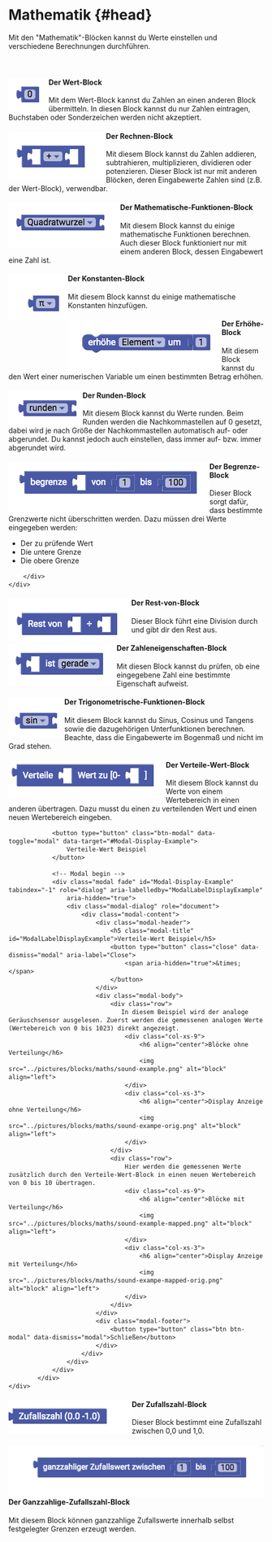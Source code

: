 # Mathematik {#head}

<div class="description">Mit den "Mathematik"-Blöcken kannst du Werte einstellen und verschiedene Berechnungen durchführen.</div>
<div class="line">
    <br>
    <br>
</div>

<div class="container">
    <div class="row">
        <div class="col-md">
            <img src="../pictures/blocks/maths/maths-0.png" alt="block" align="left"></div>
        <div class="col-md">
        <h4>Der Wert-Block</h4>
            Mit dem Wert-Block kannst du Zahlen an einen anderen Block übermitteln. In diesen Block kannst du nur Zahlen eintragen, Buchstaben oder Sonderzeichen werden nicht akzeptiert.
         </div>
    </div>
</div>

<div class="line"></div>

<div class="container">
    <div class="row">
        <div class="col-md">
            <img src="../pictures/blocks/maths/maths-1.png" alt="block" align="left"></div>
        <div class="col-md">
            <h4>Der Rechnen-Block</h4>
            Mit diesem Block kannst du Zahlen addieren, subtrahieren, multiplizieren, dividieren oder potenzieren. Dieser Block ist nur mit anderen Blöcken, deren Eingabewerte Zahlen sind (z.B. der Wert-Block), verwendbar.
        </div>
    </div>
</div>

<div class="line"></div>

<div class="container">
    <div class="row">
        <div class="col-md">
            <img src="../pictures/blocks/maths/maths-2.png" alt="block" align="left">
        </div>
        <div class="col-md">
            <h4>Der Mathematische-Funktionen-Block</h4>
            Mit diesem Block kannst du einige mathematische Funktionen berechnen. Auch dieser Block funktioniert nur mit einem anderen Block, dessen Eingabewert eine Zahl ist.
        </div>
    </div>
</div>

<div class="line"></div>

<div class="container">
    <div class="row">
        <div class="col-md">
            <img src="../pictures/blocks/maths/maths-3.png" alt="block" align="left">
        </div>
        <div class="col-md">
            <h4>Der Konstanten-Block</h4>
            Mit diesem Block kannst du einige mathematische Konstanten hinzufügen.
        </div>
    </div>
</div>

<div class="line"></div>

<div class="container">
    <div class="row">
        <div class="col-md">
            <img src="../pictures/blocks/maths/maths-4.png" alt="block" align="left">
        </div>
        <div class="col-md">
            <h4>Der Erhöhe-Block</h4>
            Mit diesem Block kannst du den Wert einer numerischen Variable um einen bestimmten Betrag erhöhen.
        </div>
    </div>
</div>

<div class="line"></div>

<div class="container">
    <div class="row">
        <div class="col-md">
            <img src="../pictures/blocks/maths/maths-5.png" alt="block" align="left">
        </div>
        <div class="col-md">
            <h4>Der Runden-Block</h4>
            Mit diesem Block kannst du Werte runden. Beim Runden werden die Nachkommastellen auf 0 gesetzt, dabei wird je nach Größe der Nachkommastellen automatisch auf- oder abgerundet. Du kannst jedoch auch einstellen, dass immer auf- bzw. immer abgerundet wird.
        </div>
    </div>
</div>

<div class="line"></div>

<div class="container">
    <div class="row">
        <div class="col-md">
            <img src="../pictures/blocks/maths/maths-6.png" alt="block" align="left">
        </div>
        <div class="col-md">
            <h4>Der Begrenze-Block</h4>
            Dieser Block sorgt dafür, dass bestimmte Grenzwerte nicht überschritten werden. Dazu müssen drei Werte eingegeben werden:
            <ul>
                <li>Der zu prüfende Wert</li>
                <li>Die untere Grenze</li>
                <li>Die obere Grenze</li>
            </ul>

        </div>
    </div>
</div>

<div class="line"></div>

<div class="container">
    <div class="row">
        <div class="col-md">
            <img src="../pictures/blocks/maths/maths-7.png" alt="block" align="left">
        </div>
        <div class="col-md">
            <h4>Der Rest-von-Block</h4>
            Dieser Block führt eine Division durch und gibt dir den Rest aus.
        </div>
    </div>
</div>

<div class="line"></div>

<div class="container">
    <div class="row">
        <div class="col-md">
            <img src="../pictures/blocks/maths/maths-8.png" alt="block" align="left">
        </div>
        <div class="col-md">
            <h4>Der Zahleneigenschaften-Block</h4>
            Mit diesen Block kannst du prüfen, ob eine eingegebene Zahl eine bestimmte Eigenschaft aufweist.
        </div>
    </div>
</div>

<div class="line"></div>

<div class="container">
    <div class="row">
        <div class="col-md">
            <img src="../pictures/blocks/maths/maths-9.png" alt="block" align="left">
        </div>
        <div class="col-md">
            <h4>Der Trigonometrische-Funktionen-Block</h4>
            Mit diesem Block kannst du Sinus, Cosinus und Tangens sowie die dazugehörigen Unterfunktionen berechnen. Beachte, dass die Eingabewerte im Bogenmaß und nicht im Grad stehen.
        </div>
    </div>
</div>

<div class="line"></div>

<div class="container">
    <div class="row">
        <div class="col-md">
            <img src="../pictures/blocks/maths/maths-10.png" alt="block" align="left">
        </div>
        <div class="col-md">
                <h4>Der Verteile-Wert-Block</h4>
                Mit diesem Block kannst du Werte von einem Wertebereich in einen anderen übertragen. Dazu musst du einen zu verteilenden Wert und einen neuen Wertebereich eingeben. 
                
                <button type="button" class="btn-modal" data-toggle="modal" data-target="#Modal-Display-Example">
                    Verteile-Wert Beispiel
                </button>
    
                <!-- Modal begin -->
                <div class="modal fade" id="Modal-Display-Example" tabindex="-1" role="dialog" aria-labelledby="ModalLabelDisplayExample"
                    aria-hidden="true">
                    <div class="modal-dialog" role="document">
                        <div class="modal-content">
                            <div class="modal-header">
                                <h5 class="modal-title" id="ModalLabelDisplayExample">Verteile-Wert Beispiel</h5>
                                <button type="button" class="close" data-dismiss="modal" aria-label="Close">
                                    <span aria-hidden="true">&times;</span>
                                </button>
                            </div>
                            <div class="modal-body">
                                <div class="row">
                                   In diesem Beispiel wird der analoge Geräuschsensor ausgelesen. Zuerst werden die gemessenen analogen Werte (Wertebereich von 0 bis 1023) direkt angezeigt.
                                    <div class="col-xs-9">
                                        <h6 align="center">Blöcke ohne Verteilung</h6>
                                        <img src="../pictures/blocks/maths/sound-example.png" alt="block" align="left">
                                    </div>
                                    <div class="col-xs-3">
                                        <h6 align="center">Display Anzeige ohne Verteilung</h6>
                                        <img src="../pictures/blocks/maths/sound-exampe-orig.png" alt="block" align="left">
                                    </div>
                                </div>
                                <div class="row">
                                    Hier werden die gemessenen Werte zusätzlich durch den Verteile-Wert-Block in einen neuen Wertebereich von 0 bis 10 übertragen.
                                    <div class="col-xs-9">
                                        <h6 align="center">Blöcke mit Verteilung</h6>
                                        <img src="../pictures/blocks/maths/sound-example-mapped.png" alt="block" align="left">
                                    </div>
                                    <div class="col-xs-3">
                                        <h6 align="center">Display Anzeige mit Verteilung</h6>
                                        <img src="../pictures/blocks/maths/sound-exampe-mapped-orig.png" alt="block" align="left">
                                    </div>
                                </div>
                            </div>
                            <div class="modal-footer">
                                <button type="button" class="btn btn-modal" data-dismiss="modal">Schließen</button>
                            </div>
                        </div>
                    </div>
                </div>
            </div>
    </div>
</div>

<div class="line"></div>

<div class="container">
    <div class="row">
        <div class="col-md">
            <img src="../pictures/blocks/maths/maths-11.png" alt="block" align="left">
        </div>
        <div class="col-md">
            <h4>Der Zufallszahl-Block</h4>
            Dieser Block bestimmt eine Zufallszahl zwischen 0,0 und 1,0.
        </div>
    </div>
        </div>
    </div>
</div>

<div class="line"></div>

<div class="container">
    <div class="row">
        <div class="col-md">
            <img src="../pictures/blocks/maths/maths-12.png" alt="block" align="left">
        </div>
        <div class="col-md">
            <h4>Der Ganzzahlige-Zufallszahl-Block</h4>
            Mit diesem Block können ganzzahlige Zufallswerte innerhalb selbst festgelegter Grenzen erzeugt werden.
        </div>
    </div>
</div>

<div class="line"></div>